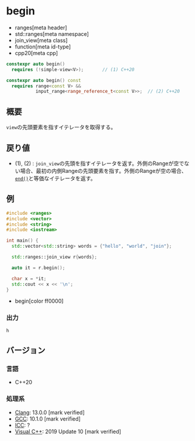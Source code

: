 # begin
* ranges[meta header]
* std::ranges[meta namespace]
* join_view[meta class]
* function[meta id-type]
* cpp20[meta cpp]

```cpp
constexpr auto begin()
  requires (!simple-view<V>);       // (1) C++20

constexpr auto begin() const
  requires range<const V> &&
           input_range<range_reference_t<const V>>;  // (2) C++20
```

## 概要

`view`の先頭要素を指すイテレータを取得する。

## 戻り値
- (1), (2) : `join_view`の先頭を指すイテレータを返す。外側のRangeが空でない場合、最初の内側Rangeの先頭要素を指す。外側のRangeが空の場合、[`end()`](end.md)と等価なイテレータを返す。

## 例

```cpp example
#include <ranges>
#include <vector>
#include <string>
#include <iostream>

int main() {
  std::vector<std::string> words = {"hello", "world", "join"};

  std::ranges::join_view r{words};

  auto it = r.begin();

  char x = *it;
  std::cout << x << '\n';
}
```
* begin[color ff0000]

### 出力

```
h
```

## バージョン
### 言語
- C++20

### 処理系
- [Clang](/implementation.md#clang): 13.0.0 [mark verified]
- [GCC](/implementation.md#gcc): 10.1.0 [mark verified]
- [ICC](/implementation.md#icc): ?
- [Visual C++](/implementation.md#visual_cpp): 2019 Update 10 [mark verified]
